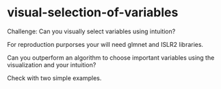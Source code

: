 # visual-selection-of-variables
Challenge: Can you visually select variables using intuition?

For reproduction purporses your will need glmnet and ISLR2 libraries.

Can you outperform an algorithm to choose important variables using the visualization and your intuition?

Check with two simple examples.
